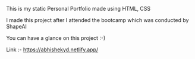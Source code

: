 This is my static Personal Portfolio made using HTML, CSS

I made this project after I attended the bootcamp which was conducted by ShapeAI

You can have a glance on this project :-)

Link :- https://abhishekyd.netlify.app/
